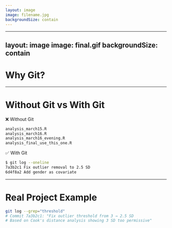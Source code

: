 ```yaml
---
layout: image
image: filename.jpg
backgroundSize: contain
---
```


---
layout: image
image: final.gif
backgroundSize: contain
---

# Why Git?

<!-- notes:
Pause for laughs.
Interactive Qs:
- Raise your hand if you have a folder like this.
- Keep it up if you’ve emailed yourself code at 2 AM.
- Keep it up if you’ve asked: which version had that graph?
Punchline: “This cartoon is from 2012. It’s 2025. We’re still doing this.”

https://www.instagram.com/p/Cz04wRdNP6_/
https://phdcomics.com/comics/archive.php?comicid=1531
-->

---

# Without Git vs With Git

❌ Without Git

```txt
analysis_march15.R
analysis_march16.R
analysis_march16_evening.R
analysis_final_use_this_one.R
```

✅ With Git

```bash
$ git log --oneline
7a3b2c1 Fix outlier removal to 2.5 SD
6d4f8a2 Add gender as covariate
```

<!-- notes:
Emphasize: Git gives you the *story* of your project.
Not just backup: accountability, timeline, exact changes, reasons.
-->

---

# Real Project Example

```bash
git log --grep="threshold"
# Commit 7a3b2c1: "Fix outlier threshold from 3 → 2.5 SD
# Based on Cook's distance analysis showing 3 SD too permissive"
```

<!-- notes:
Set up scenario: 6 months later, reviewer #2 asks about your threshold.
Without Git: “I think it was because… let me check my notes…”
With Git: exact commit, exact reasoning.
Git protects your team's memory.
-->
